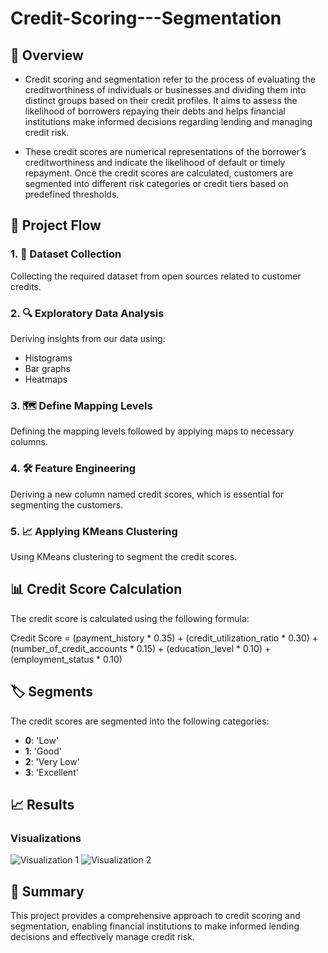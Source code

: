 # Credit-Scoring---Segmentation

## 📌 Overview

- Credit scoring and segmentation refer to the process of evaluating the creditworthiness of individuals or businesses and dividing them into distinct groups based on their credit profiles. It aims to assess the likelihood of borrowers repaying their debts and helps financial institutions make informed decisions regarding lending and managing credit risk.

- These credit scores are numerical representations of the borrower’s creditworthiness and indicate the likelihood of default or timely repayment. Once the credit scores are calculated, customers are segmented into different risk categories or credit tiers based on predefined thresholds.

## 🚀 Project Flow
### 1. 📂 Dataset Collection
Collecting the required dataset from open sources related to customer credits.

### 2. 🔍 Exploratory Data Analysis
Deriving insights from our data using:
- Histograms
- Bar graphs
- Heatmaps

 ### 3. 🗺️ Define Mapping Levels
Defining the mapping levels followed by applying maps to necessary columns.

### 4. 🛠️ Feature Engineering
Deriving a new column named credit scores, which is essential for segmenting the customers.

### 5. 📈 Applying KMeans Clustering
Using KMeans clustering to segment the credit scores.

## 📊 Credit Score Calculation
The credit score is calculated using the following formula:

Credit Score = (payment_history * 0.35) + (credit_utilization_ratio * 0.30) + (number_of_credit_accounts * 0.15) + (education_level * 0.10) + (employment_status * 0.10)

## 🏷️ Segments
The credit scores are segmented into the following categories:
- **0**: 'Low'
- **1**: 'Good'
- **2**: 'Very Low'
- **3**: 'Excellent'

## 📈 Results
### Visualizations
![Visualization 1](path_to_image1.png)
![Visualization 2](path_to_image2.png)

## 📜 Summary
This project provides a comprehensive approach to credit scoring and segmentation, enabling financial institutions to make informed lending decisions and effectively manage credit risk.
